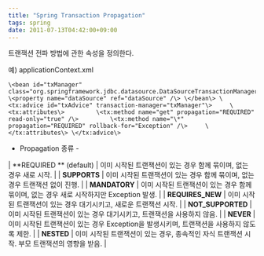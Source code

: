 ```yaml
---
title: "Spring Transaction Propagation"
tags: spring
date: 2011-07-13T04:42:00+09:00
---
```


트랜잭션 전파 방법에 관한 속성을 정의한다.  
  
예) applicationContext.xml

    \<bean id="txManager"     class="org.springframework.jdbc.datasource.DataSourceTransactionManager"\>     \<property name="dataSource" ref="dataSource" /\> \</bean\> \<tx:advice id="txAdvice" transaction-manager="txManager"\>     \<tx:attributes\>         \<tx:method name="get" propagation="REQUIRED" read-only="true" /\>         \<tx:method name="\*" propagation="REQUIRED" rollback-for="Exception" /\>     \</tx:attributes\> \</tx:advice\>

  
- Propagation 종류 -  

|   **REQUIRED ** (default) |  이미 시작된 트랜잭션이 있는 경우 함께 묶이며, 없는 경우 새로 시작. |
|   **SUPPORTS** |  이미 시작된 트랜잭션이 있는 경우 함께 묶이며, 없는 경우 트랜잭션 없이 진행. |
|   **MANDATORY** |  이미 시작된 트랜잭션이 있는 경우 함께 묶이며, 없는 경우 새로 시작하지만 Exception 발생. |
|   **REQUIRES\_NEW** |  이미 시작된 트랜잭션이 있는 경우 대기시키고, 새로운 트랜잭션 시작. |
|   **NOT\_SUPPORTED** |  이미 시작된 트랜잭션이 있는 경우 대기시키고, 트랜잭션을 사용하지 않음. |
|   **NEVER** |  이미 시작된 트랜잭션이 있는 경우 Exception을 발생시키며, 트랜잭션을 사용하지 않도록 제한. |
|   **NESTED** |  이미 시작된 트랜잭션이 있는 경우, 종속적인 자식 트랜잭션 시작. 부모 트랜잭션의 영향을 받음. |

  
  
